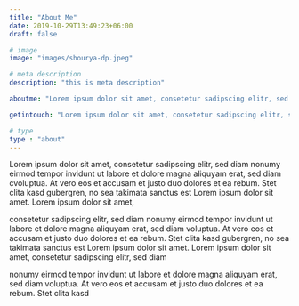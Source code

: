 ```yaml
---
title: "About Me"
date: 2019-10-29T13:49:23+06:00
draft: false

# image
image: "images/shourya-dp.jpeg"

# meta description
description: "this is meta description"

aboutme: "Lorem ipsum dolor sit amet, consetetur sadipscing elitr, sed diam nonumy eirmod tempor invidunt ut labore et dolore magna aliquyam erat, sed diam cvoluptua. At vero eos et accusam et justo duo dolores et ea rebum. Stet clita kasd gubergren, no sea takimata sanctus est Lorem ipsum dolor sit amet. Lorem ipsum dolor sit amet,"

getintouch: "Lorem ipsum dolor sit amet, consetetur sadipscing elitr, sed diam nonumy eirmod tempor invidunt ut labore et dolore magna aliquyam erat, sed diam cvoluptua. At vero eos et accusam et justo duo dolores et ea rebum."

# type
type : "about"
---
```


Lorem ipsum dolor sit amet, consetetur sadipscing elitr, sed diam nonumy eirmod tempor invidunt ut labore et dolore magna aliquyam erat, sed diam cvoluptua. At vero eos et accusam et justo duo dolores et ea rebum. Stet clita kasd gubergren, no sea takimata sanctus est Lorem ipsum dolor sit amet. Lorem ipsum dolor sit amet,

consetetur sadipscing elitr, sed diam nonumy eirmod tempor invidunt ut labore et dolore magna aliquyam erat, sed diam voluptua. At vero eos et accusam et justo duo dolores et ea rebum. Stet clita kasd gubergren, no sea takimata sanctus est Lorem ipsum dolor sit amet. Lorem ipsum dolor sit amet, consetetur sadipscing elitr, sed diam

nonumy eirmod tempor invidunt ut labore et dolore magna aliquyam erat, sed diam voluptua. At vero eos et accusam et justo duo dolores et ea rebum. Stet clita kasd